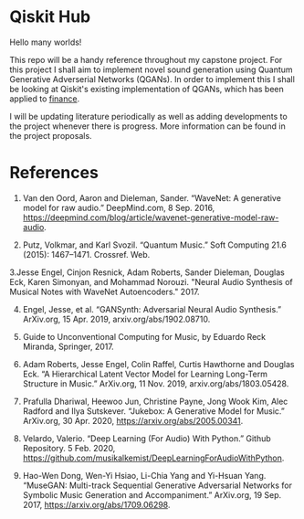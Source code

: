 # Qiskit Hub 
Hello many worlds!


This repo will be a handy reference throughout my capstone project. For this project I shall aim to implement novel sound generation using Quantum Generative Adverserial Networks (QGANs). In order to implement this I shall be looking at Qiskit's existing implementation of QGANs, which has been applied to [finance](https://github.com/Qiskit/qiskit-tutorials/blob/master/tutorials/finance/03_european_call_option_pricing.ipynb).<br/>


I will be updating literature periodically as well as adding developments to the project whenever there is progress. More information can be found in the project proposals. 

# References
1. Van den Oord, Aaron and Dieleman, Sander. “WaveNet: A generative model for raw audio.” DeepMind.com, 8 Sep. 2016, https://deepmind.com/blog/article/wavenet-generative-model-raw-audio. <br>

2. Putz, Volkmar, and Karl Svozil. “Quantum Music.” Soft Computing 21.6 (2015): 1467–1471. Crossref. Web. <br>

3.Jesse Engel, Cinjon Resnick, Adam Roberts, Sander Dieleman, Douglas Eck, Karen Simonyan, and Mohammad Norouzi. "Neural Audio Synthesis of Musical Notes with WaveNet Autoencoders." 2017.<br>

4. Engel, Jesse, et al. “GANSynth: Adversarial Neural Audio Synthesis.” ArXiv.org, 15 Apr. 2019, arxiv.org/abs/1902.08710. <br>

5. Guide to Unconventional Computing for Music, by Eduardo Reck Miranda, Springer, 2017. <br>

6. Adam Roberts, Jesse Engel, Colin Raffel, Curtis Hawthorne and Douglas Eck. “A Hierarchical Latent Vector Model for Learning Long-Term Structure in Music.” ArXiv.org, 11 Nov. 2019, arxiv.org/abs/1803.05428. <br>

7. Prafulla Dhariwal, Heewoo Jun, Christine Payne, Jong Wook Kim, Alec Radford and Ilya Sutskever. “Jukebox: A Generative Model for Music.” ArXiv.org, 30 Apr. 2020, https://arxiv.org/abs/2005.00341. <br>

8. Velardo, Valerio. “Deep Learning (For Audio) With Python.” Github Repository. 5 Feb. 2020, https://github.com/musikalkemist/DeepLearningForAudioWithPython. <br>

9. Hao-Wen Dong, Wen-Yi Hsiao, Li-Chia Yang and Yi-Hsuan Yang. “MuseGAN: Multi-track Sequential Generative Adversarial Networks for Symbolic Music Generation and Accompaniment.” ArXiv.org, 19 Sep. 2017, https://arxiv.org/abs/1709.06298. <br>
